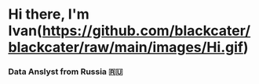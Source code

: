 # Hi there, I'm Ivan(https://github.com/blackcater/blackcater/raw/main/images/Hi.gif) 
### Data Anslyst from Russia 🇷🇺
